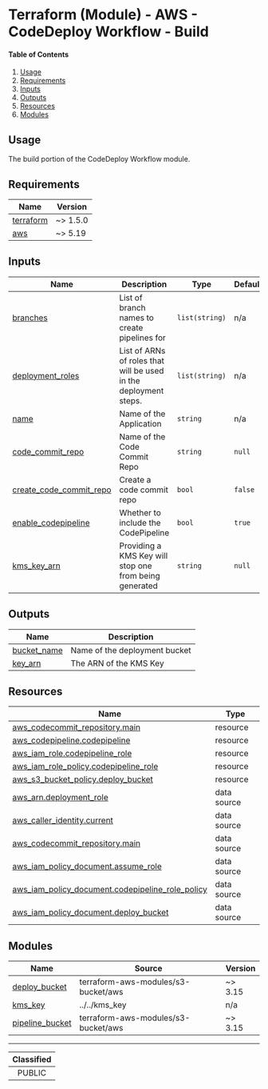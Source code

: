 # Terraform (Module) - AWS - CodeDeploy Workflow - Build

#### Table of Contents

1. [Usage](#usage)
2. [Requirements](#requirements)
3. [Inputs](#inputs)
4. [Outputs](#outputs)
5. [Resources](#resources)
6. [Modules](#modules)

## Usage

The build portion of the CodeDeploy Workflow module.

<!-- BEGIN_TF_DOCS -->
## Requirements

| Name | Version |
|------|---------|
| <a name="requirement_terraform"></a> [terraform](#requirement\_terraform) | ~> 1.5.0 |
| <a name="requirement_aws"></a> [aws](#requirement\_aws) | ~> 5.19 |

## Inputs

| Name | Description | Type | Default | Required |
|------|-------------|------|---------|:--------:|
| <a name="input_branches"></a> [branches](#input\_branches) | List of branch names to create pipelines for | `list(string)` | n/a | yes |
| <a name="input_deployment_roles"></a> [deployment\_roles](#input\_deployment\_roles) | List of ARNs of roles that will be used in the deployment steps. | `list(string)` | n/a | yes |
| <a name="input_name"></a> [name](#input\_name) | Name of the Application | `string` | n/a | yes |
| <a name="input_code_commit_repo"></a> [code\_commit\_repo](#input\_code\_commit\_repo) | Name of the Code Commit Repo | `string` | `null` | no |
| <a name="input_create_code_commit_repo"></a> [create\_code\_commit\_repo](#input\_create\_code\_commit\_repo) | Create a code commit repo | `bool` | `false` | no |
| <a name="input_enable_codepipeline"></a> [enable\_codepipeline](#input\_enable\_codepipeline) | Whether to include the CodePipeline | `bool` | `true` | no |
| <a name="input_kms_key_arn"></a> [kms\_key\_arn](#input\_kms\_key\_arn) | Providing a KMS Key will stop one from being generated | `string` | `null` | no |

## Outputs

| Name | Description |
|------|-------------|
| <a name="output_bucket_name"></a> [bucket\_name](#output\_bucket\_name) | Name of the deployment bucket |
| <a name="output_key_arn"></a> [key\_arn](#output\_key\_arn) | The ARN of the KMS Key |

## Resources

| Name | Type |
|------|------|
| [aws_codecommit_repository.main](https://registry.terraform.io/providers/hashicorp/aws/latest/docs/resources/codecommit_repository) | resource |
| [aws_codepipeline.codepipeline](https://registry.terraform.io/providers/hashicorp/aws/latest/docs/resources/codepipeline) | resource |
| [aws_iam_role.codepipeline_role](https://registry.terraform.io/providers/hashicorp/aws/latest/docs/resources/iam_role) | resource |
| [aws_iam_role_policy.codepipeline_role](https://registry.terraform.io/providers/hashicorp/aws/latest/docs/resources/iam_role_policy) | resource |
| [aws_s3_bucket_policy.deploy_bucket](https://registry.terraform.io/providers/hashicorp/aws/latest/docs/resources/s3_bucket_policy) | resource |
| [aws_arn.deployment_role](https://registry.terraform.io/providers/hashicorp/aws/latest/docs/data-sources/arn) | data source |
| [aws_caller_identity.current](https://registry.terraform.io/providers/hashicorp/aws/latest/docs/data-sources/caller_identity) | data source |
| [aws_codecommit_repository.main](https://registry.terraform.io/providers/hashicorp/aws/latest/docs/data-sources/codecommit_repository) | data source |
| [aws_iam_policy_document.assume_role](https://registry.terraform.io/providers/hashicorp/aws/latest/docs/data-sources/iam_policy_document) | data source |
| [aws_iam_policy_document.codepipeline_role_policy](https://registry.terraform.io/providers/hashicorp/aws/latest/docs/data-sources/iam_policy_document) | data source |
| [aws_iam_policy_document.deploy_bucket](https://registry.terraform.io/providers/hashicorp/aws/latest/docs/data-sources/iam_policy_document) | data source |

## Modules

| Name | Source | Version |
|------|--------|---------|
| <a name="module_deploy_bucket"></a> [deploy\_bucket](#module\_deploy\_bucket) | terraform-aws-modules/s3-bucket/aws | ~> 3.15 |
| <a name="module_kms_key"></a> [kms\_key](#module\_kms\_key) | ../../kms_key | n/a |
| <a name="module_pipeline_bucket"></a> [pipeline\_bucket](#module\_pipeline\_bucket) | terraform-aws-modules/s3-bucket/aws | ~> 3.15 |
<!-- END_TF_DOCS -->
_______________
| Classified  |
| :---------: |
|   PUBLIC    |